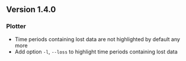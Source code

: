 ## Version 1.4.0

### Plotter

- Time periods containing lost data are not highlighted by default any more
- Add option `-l`, `--loss` to highlight time periods containing lost data
